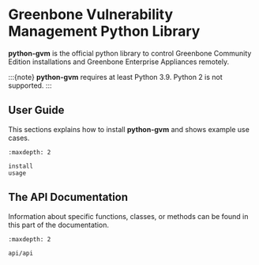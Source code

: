 # Greenbone Vulnerability Management Python Library

**python-gvm** is the official python library to control Greenbone Community
Edition installations and Greenbone Enterprise Appliances remotely.

:::{note}
**python-gvm** requires at least Python 3.9. Python 2 is not supported.
:::

## User Guide

This sections explains how to install **python-gvm** and shows example use cases.

```{toctree}
:maxdepth: 2

install
usage
```

## The API Documentation

Information about specific functions, classes, or methods
can be found in this part of the documentation.

```{toctree}
:maxdepth: 2

api/api
```
